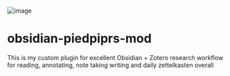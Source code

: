 ![image](https://github.com/user-attachments/assets/34be3dd4-ad75-42f8-b628-fa9f2d656f8c)


# obsidian-piedpiprs-mod
This is my custom plugin for excellent Obsidian + Zotero research workflow for reading, annotating, note taking writing and daily zettelkasten overall
